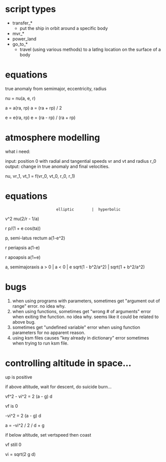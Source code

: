 

# script types

- transfer\_\*
    - put the ship in orbit around a specific body
- mvr\_\*
- power\_land
- go\_to\_\*
    - travel (using various methods) to a latlng location on the surface of a body


# equations

true anomaly from semimajor, eccentricity, radius

nu = nu(a, e, r)

a = a(ra, rp)
a = (ra + rp) / 2

e = e(ra, rp)
e = (ra - rp) / (ra + rp)

# atmosphere modelling

what i need:

input:
position 0 with radial and tangential
speeds vr and vt and radius r\_0
output:
change in true anomaly and final velocities.

nu, vr\_1, vt\_1 = f(vr\_0, vt\_0, r\_0, r\_1)


# equations

                           elliptic        |  hyperbolic 

v^2                                 mu(2/r - 1/a)

r                                   p/(1 + e cos(ta))   

p, semi-latus rectum                    a(1-e^2)            

r periapsis                              a(1-e)

r apoapsis                               a(1+e)
                                           
a, semimajoraxis        a > 0              |  a < 0
                                           |
e                       sqrt(1 - b^2/a^2)  |  sqrt(1 + b^2/a^2)



# bugs
1. when using programs with parameters, sometimes get "argument out of range" error. no idea why.
2. when using functions, sometimes get "wrong # of arguments" error when exiting the function. no idea why. seems like it could be related to above bug.
3. sometimes get "undefined variable" error when using function parameters for no apparent reason.
4. using ksm files causes "key already in dictionary" error sometimes when trying to run ksm file.



# controlling altitude in space...
up is positive

if above altitude, wait for descent, do suicide burn...

vf^2 - vi^2 = 2 (a - g) d

vf is 0

-vi^2 = 2 (a - g) d

a = -vi^2 / 2 / d + g


if below altitude, set vertspeed then coast

vf still 0

vi = sqrt(2 g d)







